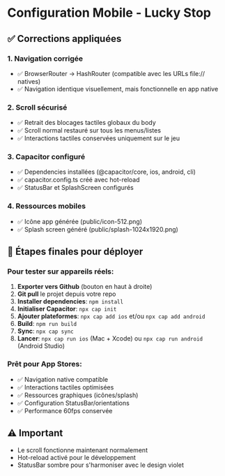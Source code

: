 # Configuration Mobile - Lucky Stop

## ✅ Corrections appliquées

### 1. Navigation corrigée
- ✅ BrowserRouter → HashRouter (compatible avec les URLs file:// natives)
- ✅ Navigation identique visuellement, mais fonctionnelle en app native

### 2. Scroll sécurisé  
- ✅ Retrait des blocages tactiles globaux du body
- ✅ Scroll normal restauré sur tous les menus/listes
- ✅ Interactions tactiles conservées uniquement sur le jeu

### 3. Capacitor configuré
- ✅ Dependencies installées (@capacitor/core, ios, android, cli)
- ✅ capacitor.config.ts créé avec hot-reload
- ✅ StatusBar et SplashScreen configurés

### 4. Ressources mobiles
- ✅ Icône app générée (public/icon-512.png)
- ✅ Splash screen généré (public/splash-1024x1920.png)

## 🚀 Étapes finales pour déployer

### Pour tester sur appareils réels:

1. **Exporter vers Github** (bouton en haut à droite)
2. **Git pull** le projet depuis votre repo
3. **Installer dependencies**: `npm install`
4. **Initialiser Capacitor**: `npx cap init`
5. **Ajouter plateformes**: `npx cap add ios` et/ou `npx cap add android`
6. **Build**: `npm run build`
7. **Sync**: `npx cap sync`
8. **Lancer**: `npx cap run ios` (Mac + Xcode) ou `npx cap run android` (Android Studio)

### Prêt pour App Stores:
- ✅ Navigation native compatible
- ✅ Interactions tactiles optimisées  
- ✅ Ressources graphiques (icônes/splash)
- ✅ Configuration StatusBar/orientations
- ✅ Performance 60fps conservée

## ⚠️ Important
- Le scroll fonctionne maintenant normalement
- Hot-reload activé pour le développement
- StatusBar sombre pour s'harmoniser avec le design violet